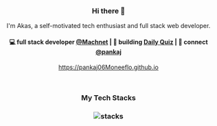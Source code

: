 <h3 align="center"> Hi there 👋</h3>

<p align="center">
I'm Akas, a self-motivated tech enthusiast and full stack web developer.
</p>

<h4 align="center">
💻 full stack developer <a href="https://github.com/machnetinc">@Machnet</a> | 🌱 building <a href="https://github.com/pankaj06Moneeflo/daily-quiz-mobile">Daily Quiz</a> | 💬 connect <a href="https://twitter.com/akasrai_">@pankaj</a>
</h4>
<p  align="center">
<a href="https://akasrai.github.io/">https://pankaj06Moneeflo.github.io</a>
</p>

<br/>
<h3 align="center">
My Tech Stacks
</h3>

<h3 align="center">
<img src="https://raw.githubusercontent.com/pankaj06Moneeflo/pankaj06Moneeflo/master/assets/stack-hills.png" alt="stacks"/>
</h3>
